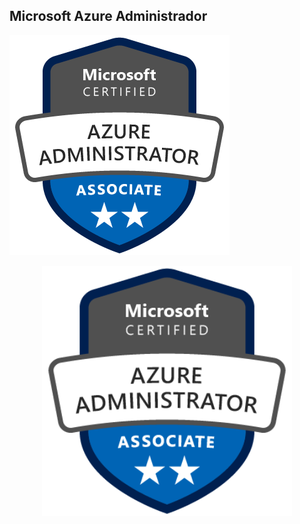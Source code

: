 ## Microsoft Azure Administrador
![Imagen 104 ](https://github.com/aitorgus/AZ-104-ADMINISTRATOR/blob/master/recursos/img/badge-azure-administrator-associate.png)

 <p align="center">
   <img height="400em" src="https://github.com/aitorgus/AZ-104-ADMINISTRATOR/blob/master/recursos/img/badge-azure-administrator-associate.png" />
</p>
